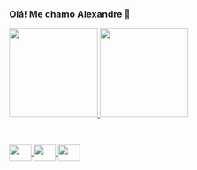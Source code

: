 ### Olá! Me chamo Alexandre 👋

<div style="display: flex; flex-direction: row;">
  <a href="https://github.com/xand3">
  <img height="160em" src="https://github-readme-stats.vercel.app/api?username=xand3&show_icons=true&theme=tokyonight&include_all_commits=true&count_private=true"/>
  <img height="160em" src="https://github-readme-stats.vercel.app/api/top-langs/?username=xand3&layout=compact&langs_count=7&theme=tokyonight"/>
</div>
 
##
<div style="display: inline_block"><br>
  <img align="center" height="30" width="40" src="https://cdn.jsdelivr.net/gh/devicons/devicon/icons/html5/html5-original.svg" />
  <img align="center" height="30" width="40" src="https://cdn.jsdelivr.net/gh/devicons/devicon/icons/css3/css3-original.svg" />
  <img align="center" height="30" width="40" src="https://cdn.jsdelivr.net/gh/devicons/devicon/icons/javascript/javascript-original.svg" />
  
<div/>
  
